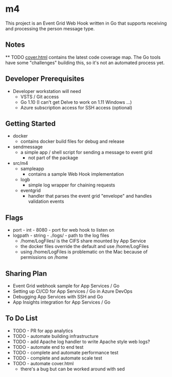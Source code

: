 # m4

This project is an Event Grid Web Hook written in Go that supports receiving and processing the person message type.

## Notes

** TODO [cover.html](./cover.html) contains the latest code coverage map. The Go tools have some "challenges" building this, so it's not an automated process yet.

## Developer Prerequisites

* Developer workstation will need
  * VSTS / Git access
  * Go 1.10 (I can't get Delve to work on 1.11 Windows ...)
  * Azure subscription access for SSH access (optional)

## Getting Started

* docker
  * contains docker build files for debug and release
* sendmessage
  * a simple app / shell script for sending a message to event grid
    * not part of the package
* src/m4
  * sampleapp
    * contains a sample Web Hook implementation
  * logb
    * simple log wrapper for chaining requests
  * eventgrid
    * handler that parses the event grid "envelope" and handles validation events

## Flags

* port - int - 8080 - port for web hook to listen on
* logpath - string - ./logs/ - path to the log files
  * /home/LogFiles/ is the CIFS share mounted by App Service
  * the docker files override the default and use /home/LogFiles
  * using /home/LogFiles is problematic on the Mac because of permissions on /home

## Sharing Plan

* Event Grid webhook sample for App Services / Go
* Setting up CI/CD for App Services / Go in Azure DevOps
* Debugging App Services with SSH and Go
* App Insights integration for App Services / Go

## To Do List

* TODO - PR for app analytics
* TODO - automate building infrastructure
* TODO - add Apache log handler to write Apache style web logs?
* TODO - automate end to end test
* TODO - complete and automate performance test
* TODO - complete and automate scale test
* TODO - automate cover.html
  * there's a bug but can be worked around with sed
